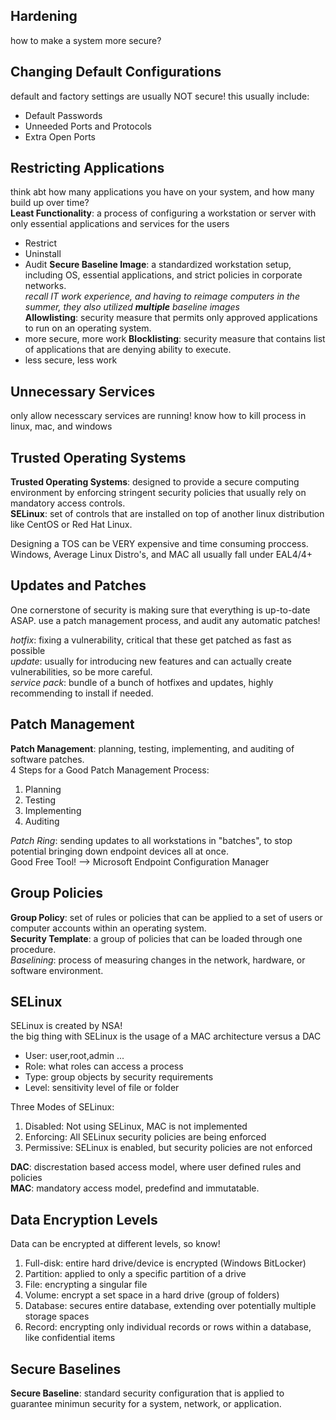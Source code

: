 ## Hardening ##
how to make a system more secure? <br>
## Changing Default Configurations ##
default and factory settings are usually NOT secure!
this usually include:
- Default Passwords
- Unneeded Ports and Protocols
- Extra Open Ports
## Restricting Applications ##
think abt how many applications you have on your system, and how many build up over time? <br>
__Least Functionality__: a process of configuring a workstation or server with only essential applications and services for the users<br>
- Restrict
- Uninstall 
- Audit
__Secure Baseline Image__: a standardized workstation setup, including OS, essential applications, and strict policies in corporate networks. <br>
*recall IT work experience, and having to reimage computers in the summer, they also utilized **multiple** baseline images*<br>
__Allowlisting__: security measure that permits only approved applications to run on an operating system. <br>
- more secure, more work
__Blocklisting__: security measure that contains list of applications that are denying ability to execute. <br>
- less secure, less work
## Unnecessary Services ##
only allow necesscary services are running!
know how to kill process in linux, mac, and windows
## Trusted Operating Systems ##
__Trusted Operating Systems__: designed to provide a secure computing environment by enforcing stringent security policies that usually rely on mandatory access controls. <br>
__SELinux__: set of controls that are installed on top of another linux distribution like CentOS or Red Hat Linux. <br>

Designing a TOS can be VERY expensive and time consuming proccess.
Windows, Average Linux Distro's, and MAC all usually fall under EAL4/4+
## Updates and Patches ##
One cornerstone of security is making sure that everything is up-to-date ASAP.
use a patch management process, and audit any automatic patches!

_hotfix_: fixing a vulnerability, critical that these get patched as fast as possible<br>
_update_: usually for introducing new features and can actually create vulnerabilities, so be more careful. <br>
_service pack_: bundle of a bunch of hotfixes and updates, highly recommending to install if needed. <br>
## Patch Management ##
__Patch Management__: planning, testing, implementing, and auditing of software patches. <br>
4 Steps for a Good Patch Management Process:
1. Planning
2. Testing
3. Implementing
4. Auditing

_Patch Ring_: sending updates to all workstations in "batches", to stop potential bringing down endpoint devices all at once. <br>
Good Free Tool! --> Microsoft Endpoint Configuration Manager <br>
## Group Policies ##
__Group Policy__: set of rules or policies that can be applied to a set of users or computer accounts within an operating system. <br>
__Security Template__: a group of policies that can be loaded through one procedure. <br>
*Baselining*: process of measuring changes in the network, hardware, or software environment. <br>
## SELinux ##
SELinux is created by NSA! <br>
the big thing with SELinux is the usage of a MAC architecture versus a DAC<br>
- User: user,root,admin ...
- Role: what roles can access a process
- Type: group objects by security requirements
- Level: sensitivity level of file or folder

Three Modes of SELinux: <br>
1. Disabled: Not using SELinux, MAC is not implemented
2. Enforcing: All SELinux security policies are being enforced
3. Permissive: SELinux is enabled, but security policies are not enforced

__DAC__: discrestation based access model, where user defined rules and policies<br>
__MAC__: mandatory access model, predefind and immutatable.<br>
## Data Encryption Levels ##
Data can be encrypted at different levels, so know! <br>
1. Full-disk: entire hard drive/device is encrypted (Windows BitLocker)
2. Partition: applied to only a specific partition of a drive
3. File: encrypting a singular file
4. Volume: encrypt a set space in a hard drive (group of folders)
5. Database: secures entire database, extending over potentially multiple storage spaces
6. Record: encrypting only individual records or rows within a database, like confidential items
## Secure Baselines ##
__Secure Baseline__: standard security configuration that is applied to guarantee minimun security for a system, network, or application. <br>